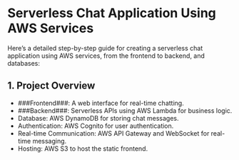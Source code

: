 
# Serverless Chat Application Using AWS Services
  Here’s a detailed step-by-step guide for creating a serverless chat application using AWS services, from the frontend to backend, and databases:

## 1. Project Overview
- ###Frontend###: A web interface for real-time chatting.
- ###Backend###: Serverless APIs using AWS Lambda for business logic.
- Database: AWS DynamoDB for storing chat messages.
- Authentication: AWS Cognito for user authentication.
- Real-time Communication: AWS API Gateway and WebSocket for real-time messaging.
- Hosting: AWS S3 to host the static frontend.

